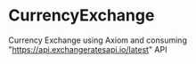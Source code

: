 # CurrencyExchange
Currency Exchange using Axiom and consuming "https://api.exchangeratesapi.io/latest" API
